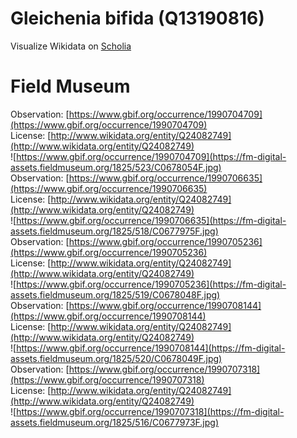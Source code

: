 
Gleichenia bifida (Q13190816)
=============================
  
Visualize Wikidata on [Scholia](https://scholia.toolforge.org/taxon/Q13190816)
# Field Museum
  
Observation: [https://www.gbif.org/occurrence/1990704709](https://www.gbif.org/occurrence/1990704709)  
License: [http://www.wikidata.org/entity/Q24082749](http://www.wikidata.org/entity/Q24082749)  
![https://www.gbif.org/occurrence/1990704709](https://fm-digital-assets.fieldmuseum.org/1825/523/C0678054F.jpg)  
Observation: [https://www.gbif.org/occurrence/1990706635](https://www.gbif.org/occurrence/1990706635)  
License: [http://www.wikidata.org/entity/Q24082749](http://www.wikidata.org/entity/Q24082749)  
![https://www.gbif.org/occurrence/1990706635](https://fm-digital-assets.fieldmuseum.org/1825/518/C0677975F.jpg)  
Observation: [https://www.gbif.org/occurrence/1990705236](https://www.gbif.org/occurrence/1990705236)  
License: [http://www.wikidata.org/entity/Q24082749](http://www.wikidata.org/entity/Q24082749)  
![https://www.gbif.org/occurrence/1990705236](https://fm-digital-assets.fieldmuseum.org/1825/519/C0678048F.jpg)  
Observation: [https://www.gbif.org/occurrence/1990708144](https://www.gbif.org/occurrence/1990708144)  
License: [http://www.wikidata.org/entity/Q24082749](http://www.wikidata.org/entity/Q24082749)  
![https://www.gbif.org/occurrence/1990708144](https://fm-digital-assets.fieldmuseum.org/1825/520/C0678049F.jpg)  
Observation: [https://www.gbif.org/occurrence/1990707318](https://www.gbif.org/occurrence/1990707318)  
License: [http://www.wikidata.org/entity/Q24082749](http://www.wikidata.org/entity/Q24082749)  
![https://www.gbif.org/occurrence/1990707318](https://fm-digital-assets.fieldmuseum.org/1825/516/C0677973F.jpg)